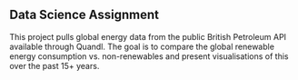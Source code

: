 ## Data Science Assignment

This project pulls global energy data from the public British Petroleum API available through Quandl. 
The goal is to compare the global renewable energy consumption vs. non-renewables and present visualisations of this over the past 15+ years. 
